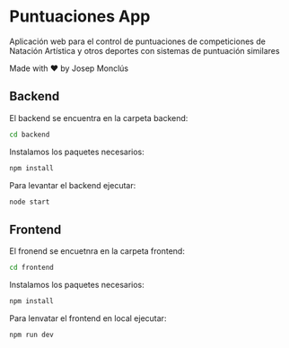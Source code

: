 # Puntuaciones App

Aplicación web para el control de puntuaciones de competiciones de Natación Artística y otros deportes con sistemas de puntuación similares

Made with ❤️ by Josep Monclús

## Backend

El backend se encuentra en la carpeta backend:

```sh
cd backend
```

Instalamos los paquetes necesarios:

```sh
npm install
```

Para levantar el backend ejecutar:

```sh
node start
```

## Frontend

El fronend se encuetnra en la carpeta frontend:

```sh
cd frontend
```

Instalamos los paquetes necesarios:
```sh
npm install
```

Para lenvatar el frontend en local ejecutar:

```sh
npm run dev
```
